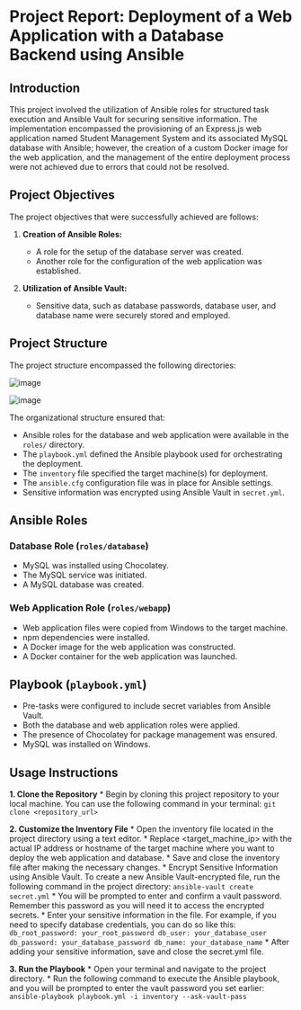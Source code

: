 # Project Report: Deployment of a Web Application with a Database Backend using Ansible

## Introduction

This project involved the utilization of Ansible roles for structured task execution and Ansible Vault for securing sensitive information. The implementation encompassed the provisioning of an Express.js web application named Student Management System and its associated MySQL database with Ansible; however, the creation of a custom Docker image for the web application, and the management of the entire deployment process were not achieved due to errors that could not be resolved.

## Project Objectives

The project objectives that were successfully achieved are follows:

1. **Creation of Ansible Roles:**
   - A role for the setup of the database server was created.
   - Another role for the configuration of the web application was established.

2. **Utilization of Ansible Vault:**
   - Sensitive data, such as database passwords, database user, and database name were securely stored and employed.

## Project Structure

The project structure encompassed the following directories:

![image](https://github.com/Gardashaliyeva/devops_task3/assets/94057319/2673c196-6c30-4504-9c5f-d351941ebca7)

![image](https://github.com/Gardashaliyeva/devops_task3/assets/94057319/e4d4ae61-053c-478f-99fc-d83da8de5aac)

The organizational structure ensured that:

- Ansible roles for the database and web application were available in the `roles/` directory.
- The `playbook.yml` defined the Ansible playbook used for orchestrating the deployment.
- The `inventory` file specified the target machine(s) for deployment.
- The `ansible.cfg` configuration file was in place for Ansible settings.
- Sensitive information was encrypted using Ansible Vault in `secret.yml`.

## Ansible Roles

### Database Role (`roles/database`)

- MySQL was installed using Chocolatey.
- The MySQL service was initiated.
- A MySQL database was created.

### Web Application Role (`roles/webapp`)

- Web application files were copied from Windows to the target machine.
- npm dependencies were installed.
- A Docker image for the web application was constructed.
- A Docker container for the web application was launched.

## Playbook (`playbook.yml`)

- Pre-tasks were configured to include secret variables from Ansible Vault.
- Both the database and web application roles were applied.
- The presence of Chocolatey for package management was ensured.
- MySQL was installed on Windows.

## Usage Instructions

**1. Clone the Repository**
    * Begin by cloning this project repository to your local machine. You can use the following command in your terminal:
    `git clone <repository_url>`

**2. Customize the Inventory File**
    * Open the inventory file located in the project directory using a text editor.
    * Replace <target_machine_ip> with the actual IP address or hostname of the target machine where you want to deploy the web application and database.
    * Save and close the inventory file after making the necessary changes.
    * Encrypt Sensitive Information using Ansible Vault. To create a new Ansible Vault-encrypted file, run the following command in the project directory:
      `ansible-vault create secret.yml`
    * You will be prompted to enter and confirm a vault password. Remember this password as you will need it to access the encrypted secrets.
    * Enter your sensitive information in the file. For example, if you need to specify database credentials, you can do so like this:
      ```
      db_root_password: your_root_password
      db_user: your_database_user
      db_password: your_database_password
      db_name: your_database_name
      ```
    * After adding your sensitive information, save and close the secret.yml file.

**3. Run the Playbook**
    * Open your terminal and navigate to the project directory.
    * Run the following command to execute the Ansible playbook, and you will be prompted to enter the vault password you set earlier:
      `ansible-playbook playbook.yml -i inventory --ask-vault-pass`
      
